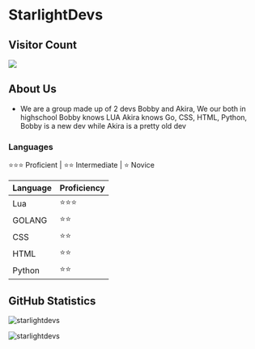 
# StarlightDevs

## Visitor Count
  <img src="https://profile-counter.glitch.me/Starlightdevs/count.svg" />

## About Us 
- We are a group made up of 2 devs Bobby and Akira, We our both in highschool Bobby knows LUA Akira knows Go, CSS, HTML, Python, Bobby is a new dev while Akira is a pretty old dev


### Languages
⭐⭐⭐ Proficient | ⭐⭐ Intermediate | ⭐ Novice

|Language|Proficiency|
|---|---|
Lua | ⭐⭐⭐
GOLANG | ⭐⭐
CSS | ⭐⭐
HTML | ⭐⭐
Python | ⭐⭐

## GitHub Statistics
<p><img align="center" src="https://github-readme-streak-stats.herokuapp.com/?user=starlightdevs" alt="starlightdevs" /></p>
<p><img align="center" src="https://github-readme-stats.vercel.app/api?username=starlightdevs&count_private=true&show_icons=true" alt="starlightdevs" /></p>

